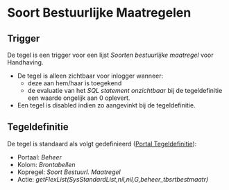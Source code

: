 # Soort Bestuurlijke Maatregelen

## Trigger

De tegel is een trigger voor een lijst *Soorten bestuurlijke maatregel* voor Handhaving.

* De tegel is alleen zichtbaar voor inlogger wanneer:
  * deze aan hem/haar is toegekend
  * de evaluatie van het *SQL statement onzichtbaar* bij de tegeldefinitie een waarde ongelijk aan 0 oplevert.
* Een tegel is disabled indien zo aangevinkt bij de tegeldefinitie.

## Tegeldefinitie

De tegel is standaard als volgt gedefinieerd ([Portal Tegeldefinitie](/docs/instellen_inrichten/portaldefinitie/portal_tegel.md)):

* Portaal: *Beheer*
* Kolom: *Brontabellen*
* Kopregel: *Soort Bestuurl. Maatregel*
* Actie: *getFlexList(SysStandardList,nil,nil,G,beheer_tbsrtbestmaatr)*
